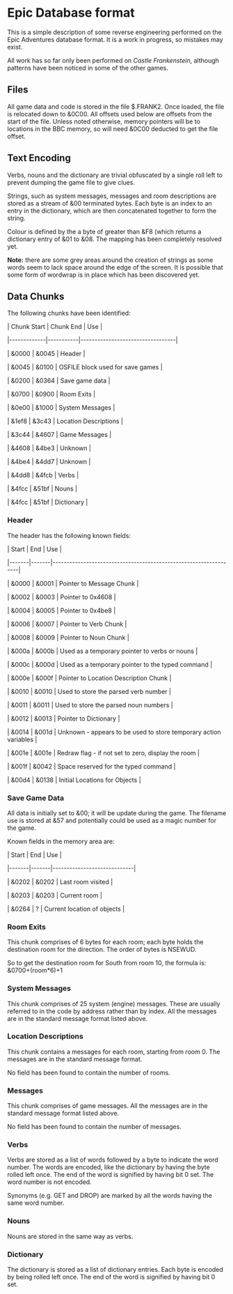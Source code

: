 # Epic Database format

This is a simple description of some reverse engineering performed on the Epic Adventures database format. It is a work in progress, so mistakes may exist.

All work has so far only been performed on *Castle Frankenstein*, although patterns have been noticed in some of the other games.

## Files

All game data and code is stored in the file $.FRANK2. Once loaded, the file is relocated down to &0C00. All offsets used below are offsets from the start of the file. Unless noted otherwise, memory pointers will be to locations in the BBC memory, so will need &0C00 deducted to get the file offset.

## Text Encoding

Verbs, nouns and the dictionary are trivial obfuscated by a single roll left to prevent dumping the game file to give clues.

Strings, such as system messages, messages and room descriptions are stored as a stream of &00 terminated bytes. Each byte is an index to an entry in the dictionary, which are then concatenated together to form the string.

Colour is defined by the a byte of greater than &F8 (which returns a dictionary entry of &01 to &08. The mapping has been completely resolved yet.

**Note:** there are some grey areas around the creation of strings as some words seem to lack space around the edge of the screen. It is possible that some form of wordwrap is in place which has been discovered yet.

## Data Chunks

The following chunks have been identified:

| Chunk Start | Chunk End | Use                              |
|-------------|-----------|----------------------------------|
| &0000       | &0045     | Header                           |
| &0045       | &0100     | OSFILE block used for save games |
| &0200       | &0364     | Save game data                   |
| &0700       | &0900     | Room Exits                       |
| &0e00       | &1000     | System Messages                  |
| &1ef8       | &3c43     | Location Descriptions            |
| &3c44       | &4607     | Game Messages                    |
| &4608       | &4be3     | Unknown                          |
| &4be4       | &4dd7     | Unknown                          |
| &4dd8       | &4fcb     | Verbs                            |
| &4fcc       | &51bf     | Nouns                            |
| &4fcc       | &51bf     | Dictionary                       |

### Header

The header has the following known fields:

| Start | End   | Use                                                              |
|-------|-------|------------------------------------------------------------------|
| &0000 | &0001 | Pointer to Message Chunk                                         |
| &0002 | &0003 | Pointer to 0x4608                                                |
| &0004 | &0005 | Pointer to 0x4be8                                                |
| &0006 | &0007 | Pointer to Verb Chunk                                            |
| &0008 | &0009 | Pointer to Noun Chunk                                            |
| &000a | &000b | Used as a temporary pointer to verbs or nouns                    |
| &000c | &000d | Used as a temporary pointer to the typed command                 |
| &000e | &000f | Pointer to Location Description Chunk                            |
| &0010 | &0010 | Used to store the parsed verb number                             |
| &0011 | &0011 | Used to store the parsed noun numbers                            |
| &0012 | &0013 | Pointer to Dictionary                                            |
| &0014 | &001d | Unknown - appears to be used to store temporary action variables |
| &001e | &001e | Redraw flag - if not set to zero, display the room               |
| &001f | &0042 | Space reserved for the typed command                             |
| &00d4 | &0138 | Initial Locations for Objects                                    |

### Save Game Data

All data is initially set to &00; it will be update during the game. The filename use is stored at &57 and potentially could be used as a magic number for the game.

Known fields in the memory area are:

| Start | End   | Use                         |
|-------|-------|-----------------------------|
| &0202 | &0202 | Last room visited           |
| &0203 | &0203 | Current room                |
| &0264 | ?     | Current location of objects |

### Room Exits

This chunk comprises of 6 bytes for each room; each byte holds the destination room for the direction. The order of bytes is NSEWUD.

So to get the destination room for South from room 10, the formula is: &0700+(room\*6)+1

### System Messages

This chunk comprises of 25 system (engine) messages. These are usually referred to in the code by address rather than by index. All the messages are in the standard message format listed above.

### Location Descriptions

This chunk contains a messages for each room, starting from room 0. The messages are in the standard message format.

No field has been found to contain the number of rooms.

### Messages

This chunk comprises of game messages. All the messages are in the standard message format listed above.

No field has been found to contain the number of messages.

### Verbs

Verbs are stored as a list of words followed by a byte to indicate the word number. The words are encoded, like the dictionary by having the byte rolled left once. The end of the word is signified by having bit 0 set. The word number is not encoded.

Synonyms (e.g. GET and DROP) are marked by all the words having the same word number.

### Nouns

Nouns are stored in the same way as verbs.

### Dictionary

The dictionary is stored as a list of dictionary entries. Each byte is encoded by being rolled left once. The end of the word is signified by having bit 0 set.
